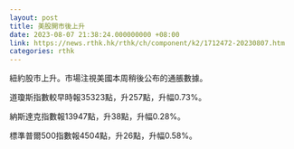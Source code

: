 ```yaml
---
layout: post
title: 美股開市後上升
date: 2023-08-07 21:38:24.000000000 +08:00
link: https://news.rthk.hk/rthk/ch/component/k2/1712472-20230807.htm
categories: rthk
---
```


紐約股市上升。市場注視美國本周稍後公布的通脹數據。

道瓊斯指數較早時報35323點，升257點，升幅0.73%。

納斯達克指數報13947點，升38點，升幅0.28%。

標準普爾500指數報4504點，升26點，升幅0.58%。
